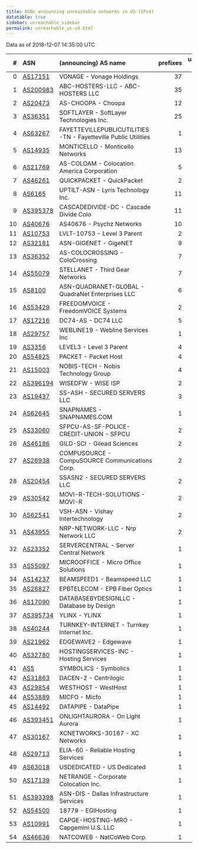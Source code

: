 ```yaml
---
title: ASNs announcing unreachable networks in US (IPv4)
datatable: true
sidebar: unreachable_sidebar
permalink: unreachable_us-v4.html
---
```


Data as of 2018-12-07 14:35:00 UTC


<div class="datatable-begin"></div>

|   # | ASN                                      | (announcing) AS name                                           |   prefixes |   unreachable /24s |
|----:|:-----------------------------------------|:---------------------------------------------------------------|-----------:|-------------------:|
|   0 | [AS17151](unreachable_AS17151-v4.html)   | VONAGE - Vonage Holdings                                       |         37 |                 40 |
|   1 | [AS200983](unreachable_AS200983-v4.html) | ABC-HOSTERS-LLC - ABC-HOSTERS LLC                              |         35 |                 40 |
|   2 | [AS20473](unreachable_AS20473-v4.html)   | AS-CHOOPA - Choopa                                             |         12 |                 26 |
|   3 | [AS36351](unreachable_AS36351-v4.html)   | SOFTLAYER - SoftLayer Technologies Inc.                        |         25 |                 25 |
|   4 | [AS63267](unreachable_AS63267-v4.html)   | FAYETTEVILLEPUBLICUTILITIES-TN - Fayetteville Public Utilities |          1 |                 16 |
|   5 | [AS14935](unreachable_AS14935-v4.html)   | MONTICELLO - Monticello Networks                               |         13 |                 13 |
|   6 | [AS21769](unreachable_AS21769-v4.html)   | AS-COLOAM - Colocation America Corporation                     |          5 |                 13 |
|   7 | [AS46261](unreachable_AS46261-v4.html)   | QUICKPACKET - QuickPacket                                      |          2 |                 12 |
|   8 | [AS6165](unreachable_AS6165-v4.html)     | UPTILT-ASN - Lyris Technology Inc.                             |         11 |                 11 |
|   9 | [AS395378](unreachable_AS395378-v4.html) | CASCADEDIVIDE-DC - Cascade Divide Colo                         |         11 |                 11 |
|  10 | [AS40676](unreachable_AS40676-v4.html)   | AS40676 - Psychz Networks                                      |         10 |                 10 |
|  11 | [AS10753](unreachable_AS10753-v4.html)   | LVLT-10753 - Level 3 Parent                                    |          2 |                  9 |
|  12 | [AS32181](unreachable_AS32181-v4.html)   | ASN-GIGENET - GigeNET                                          |          9 |                  9 |
|  13 | [AS36352](unreachable_AS36352-v4.html)   | AS-COLOCROSSING - ColoCrossing                                 |          7 |                  7 |
|  14 | [AS55079](unreachable_AS55079-v4.html)   | STELLANET - Third Gear Networks                                |          7 |                  7 |
|  15 | [AS8100](unreachable_AS8100-v4.html)     | ASN-QUADRANET-GLOBAL - QuadraNet Enterprises LLC               |          6 |                  6 |
|  16 | [AS53429](unreachable_AS53429-v4.html)   | FREEDOMVOICE - FreedomVOICE Systems                            |          2 |                  5 |
|  17 | [AS17216](unreachable_AS17216-v4.html)   | DC74-AS - DC74 LLC                                             |          5 |                  5 |
|  18 | [AS29757](unreachable_AS29757-v4.html)   | WEBLINE19 - Webline Services Inc                               |          1 |                  4 |
|  19 | [AS3356](unreachable_AS3356-v4.html)     | LEVEL3 - Level 3 Parent                                        |          4 |                  4 |
|  20 | [AS54825](unreachable_AS54825-v4.html)   | PACKET - Packet Host                                           |          4 |                  4 |
|  21 | [AS15003](unreachable_AS15003-v4.html)   | NOBIS-TECH - Nobis Technology Group                            |          4 |                  4 |
|  22 | [AS396194](unreachable_AS396194-v4.html) | WISEDFW - WISE ISP                                             |          2 |                  3 |
|  23 | [AS19437](unreachable_AS19437-v4.html)   | SS-ASH - SECURED SERVERS LLC                                   |          3 |                  3 |
|  24 | [AS62645](unreachable_AS62645-v4.html)   | SNAPNAMES - SNAPNAMES.COM                                      |          1 |                  2 |
|  25 | [AS33060](unreachable_AS33060-v4.html)   | SFPCU-AS-SF-POLICE-CREDIT-UNION - SFPCU                        |          2 |                  2 |
|  26 | [AS46186](unreachable_AS46186-v4.html)   | GILD-SCI - Gilead Sciences                                     |          2 |                  2 |
|  27 | [AS26938](unreachable_AS26938-v4.html)   | COMPUSOURCE - CompuSOURCE Communications Corp.                 |          2 |                  2 |
|  28 | [AS20454](unreachable_AS20454-v4.html)   | SSASN2 - SECURED SERVERS LLC                                   |          2 |                  2 |
|  29 | [AS30542](unreachable_AS30542-v4.html)   | MOVI-R-TECH-SOLUTIONS - MOVI-R                                 |          2 |                  2 |
|  30 | [AS62541](unreachable_AS62541-v4.html)   | VSH-ASN - Vishay Intertechnology                               |          2 |                  2 |
|  31 | [AS43955](unreachable_AS43955-v4.html)   | NRP-NETWORK-LLC - Nrp Network LLC                              |          2 |                  2 |
|  32 | [AS23352](unreachable_AS23352-v4.html)   | SERVERCENTRAL - Server Central Network                         |          1 |                  1 |
|  33 | [AS55097](unreachable_AS55097-v4.html)   | MICROOFFICE - Micro Office Solutions                           |          1 |                  1 |
|  34 | [AS14237](unreachable_AS14237-v4.html)   | BEAMSPEED1 - Beamspeed LLC                                     |          1 |                  1 |
|  35 | [AS26827](unreachable_AS26827-v4.html)   | EPBTELECOM - EPB Fiber Optics                                  |          1 |                  1 |
|  36 | [AS17090](unreachable_AS17090-v4.html)   | DATABASEBYDESIGNLLC - Database by Design                       |          1 |                  1 |
|  37 | [AS395734](unreachable_AS395734-v4.html) | YLINX - YLINX                                                  |          1 |                  1 |
|  38 | [AS40244](unreachable_AS40244-v4.html)   | TURNKEY-INTERNET - Turnkey Internet Inc.                       |          1 |                  1 |
|  39 | [AS21962](unreachable_AS21962-v4.html)   | EDGEWAVE2 - Edgewave                                           |          1 |                  1 |
|  40 | [AS32780](unreachable_AS32780-v4.html)   | HOSTINGSERVICES-INC - Hosting Services                         |          1 |                  1 |
|  41 | [AS5](unreachable_AS5-v4.html)           | SYMBOLICS - Symbolics                                          |          1 |                  1 |
|  42 | [AS31863](unreachable_AS31863-v4.html)   | DACEN-2 - Centrilogic                                          |          1 |                  1 |
|  43 | [AS29854](unreachable_AS29854-v4.html)   | WESTHOST - WestHost                                            |          1 |                  1 |
|  44 | [AS53889](unreachable_AS53889-v4.html)   | MICFO - Micfo                                                  |          1 |                  1 |
|  45 | [AS14492](unreachable_AS14492-v4.html)   | DATAPIPE - DataPipe                                            |          1 |                  1 |
|  46 | [AS393451](unreachable_AS393451-v4.html) | ONLIGHTAURORA - On Light Aurora                                |          1 |                  1 |
|  47 | [AS30167](unreachable_AS30167-v4.html)   | XCNETWORKS-30167 - XC Networks                                 |          1 |                  1 |
|  48 | [AS29713](unreachable_AS29713-v4.html)   | ELIA-60 - Reliable Hosting Services                            |          1 |                  1 |
|  49 | [AS63018](unreachable_AS63018-v4.html)   | USDEDICATED - US Dedicated                                     |          1 |                  1 |
|  50 | [AS17139](unreachable_AS17139-v4.html)   | NETRANGE - Corporate Colocation Inc.                           |          1 |                  1 |
|  51 | [AS393398](unreachable_AS393398-v4.html) | ASN-DIS - Dallas Infrastructure Services                       |          1 |                  1 |
|  52 | [AS54500](unreachable_AS54500-v4.html)   | 18779 - EGIHosting                                             |          1 |                  1 |
|  53 | [AS10991](unreachable_AS10991-v4.html)   | CAPGE-HOSTING-MRO - Capgemini U.S. LLC                         |          1 |                  1 |
|  54 | [AS46636](unreachable_AS46636-v4.html)   | NATCOWEB - NatCoWeb Corp.                                      |          1 |                  1 |

<div class="datatable-end"></div>